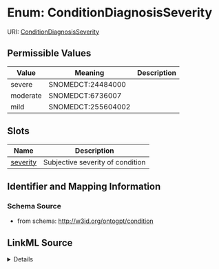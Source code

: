 # Enum: ConditionDiagnosisSeverity



URI: [ConditionDiagnosisSeverity](ConditionDiagnosisSeverity.md)

## Permissible Values

| Value | Meaning | Description |
| --- | --- | --- |
| severe | SNOMEDCT:24484000 |  |
| moderate | SNOMEDCT:6736007 |  |
| mild | SNOMEDCT:255604002 |  |




## Slots

| Name | Description |
| ---  | --- |
| [severity](severity.md) | Subjective severity of condition |






## Identifier and Mapping Information







### Schema Source


* from schema: http://w3id.org/ontogpt/condition






## LinkML Source

<details>
```yaml
name: ConditionDiagnosisSeverity
from_schema: http://w3id.org/ontogpt/condition
rank: 1000
permissible_values:
  severe:
    text: severe
    meaning: SNOMEDCT:24484000
  moderate:
    text: moderate
    meaning: SNOMEDCT:6736007
  mild:
    text: mild
    meaning: SNOMEDCT:255604002

```
</details>
